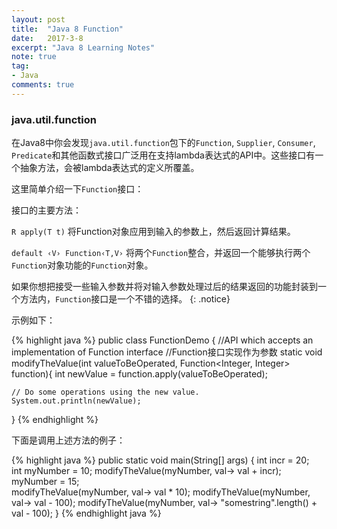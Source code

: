 ```yaml
---
layout: post
title:  "Java 8 Function"
date:   2017-3-8
excerpt: "Java 8 Learning Notes"
note: true
tag:
- Java
comments: true
---
```


### java.util.function

在Java8中你会发现`java.util.function`包下的`Function`, `Supplier`, `Consumer`, `Predicate`和其他函数式接口广泛用在支持lambda表达式的API中。这些接口有一个抽象方法，会被lambda表达式的定义所覆盖。

这里简单介绍一下`Function`接口：

接口的主要方法：

`R apply(T t)`
将Function对象应用到输入的参数上，然后返回计算结果。

`default ‹V› Function‹T,V›` 
将两个`Function`整合，并返回一个能够执行两个`Function`对象功能的`Function`对象。

如果你想把接受一些输入参数并将对输入参数处理过后的结果返回的功能封装到一个方法内，`Function`接口是一个不错的选择。
{: .notice}

示例如下：

{% highlight java %}
public class FunctionDemo {
    //API which accepts an implementation of Function interface
    //Function接口实现作为参数
    static void modifyTheValue(int valueToBeOperated, Function<Integer, Integer> function){
    int newValue = function.apply(valueToBeOperated);
    
    // Do some operations using the new value.
    System.out.println(newValue);
}
{% endhighlight %}

下面是调用上述方法的例子：

{% highlight java %}
public static void main(String[] args) {
    int incr = 20;  
    int myNumber = 10;
    modifyTheValue(myNumber, val-> val + incr);
    myNumber = 15;  
    modifyTheValue(myNumber, val-> val * 10);
    modifyTheValue(myNumber, val-> val - 100);
    modifyTheValue(myNumber, val-> "somestring".length() + val - 100);
}
{% endhighlight java %}
